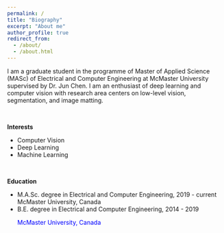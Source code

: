 ```yaml
---
permalink: /
title: "Biography"
excerpt: "About me"
author_profile: true
redirect_from: 
  - /about/
  - /about.html
---
```

I am a graduate student in the programme of Master of Applied Science (MASc) of Electrical and Computer Engineering at McMaster University supervised by Dr. Jun Chen. I am an enthusiast of deep learning and computer vision with research area centers on low-level vision, segmentation, and image matting.

<br/>


**Interests**
* Computer Vision
* Deep Learning
* Machine Learning

<br/>

**Education**
* M.A.Sc. degree in Electrical and Computer Engineering, 2019 - current  
  McMaster University, Canada
* B.E. degree in Electrical and Computer Engineering, 2014 - 2019  
  <p style="color:blue">McMaster University, Canada</p>
